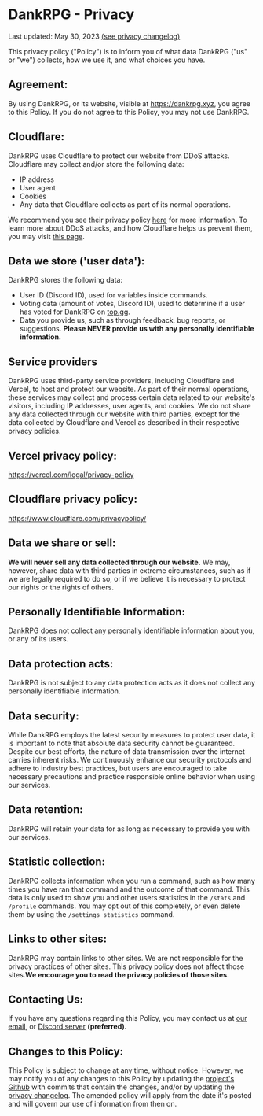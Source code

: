 # DankRPG - Privacy

Last updated: May 30, 2023 [(see privacy changelog)](/privacy-changelog)

This privacy policy ("Policy") is to inform you of what data DankRPG ("us" or "we") collects, how we use it, and what choices you have.

## Agreement:

By using DankRPG, or its website, visible at https://dankrpg.xyz, you agree to this Policy.
If you do not agree to this Policy, you may not use DankRPG.

## Cloudflare:

DankRPG uses Cloudflare to protect our website from DDoS attacks. Cloudflare may collect and/or store the following data:

- IP address
- User agent
- Cookies
- Any data that Cloudflare collects as part of its normal operations.

We recommend you see their privacy policy [here](https://www.cloudflare.com/privacypolicy/) for more information.
To learn more about DDoS attacks, and how Cloudflare helps us prevent them, you may visit [this page](https://www.cloudflare.com/learning/ddos/what-is-a-ddos-attack/).

## Data we store ('user data'):

DankRPG stores the following data:

- User ID (Discord ID), used for variables inside commands.
- Voting data (amount of votes, Discord ID), used to determine if a user has voted for DankRPG on [top.gg](https://top.gg).
- Data you provide us, such as through feedback, bug reports, or suggestions. <b>Please NEVER provide us with any personally identifiable information.</b>

## Service providers

DankRPG uses third-party service providers, including Cloudflare and Vercel, to host and protect our website. As part of their normal operations, these services may collect and process certain data related to our website's visitors, including IP addresses, user agents, and cookies. We do not share any data collected through our website with third parties, except for the data collected by Cloudflare and Vercel as described in their respective privacy policies.

## Vercel privacy policy:

https://vercel.com/legal/privacy-policy

## Cloudflare privacy policy:

https://www.cloudflare.com/privacypolicy/

## Data we share or sell:

<b>We will never sell any data collected through our website.</b>
We may, however, share data with third parties in extreme circumstances, such as if we are legally required to do so, or if we believe it is necessary to protect our rights or the rights of others.

## Personally Identifiable Information:

DankRPG does not collect any personally identifiable information about you, or any of its users.

## Data protection acts:

DankRPG is not subject to any data protection acts as it does not collect any personally identifiable information.

## Data security:

While DankRPG employs the latest security measures to protect user data, it is important to note that absolute data security cannot be guaranteed. Despite our best efforts, the nature of data transmission over the internet carries inherent risks. We continuously enhance our security protocols and adhere to industry best practices, but users are encouraged to take necessary precautions and practice responsible online behavior when using our services.

## Data retention:

DankRPG will retain your data for as long as necessary to provide you with our services.

## Statistic collection:

DankRPG collects information when you run a command, such as how many times you have ran that command and the outcome of that command. This data is only used to show you and other users statistics in the `/stats` and `/profile` commands. You may opt out of this completely, or even delete them by using the `/settings statistics` command.

## Links to other sites:

DankRPG may contain links to other sites. We are not responsible for the privacy practices of other sites. This privacy policy does not affect those sites.<b>We encourage you to read the privacy policies of those sites.</b>

## Contacting Us:

If you have any questions regarding this Policy, you may contact us at [our email](mailto:support@snoozeds.com), or [Discord server](https://discord.com/invite/Cc3xBSpWeB) **(preferred).**

## Changes to this Policy:

This Policy is subject to change at any time, without notice.
However, we may notify you of any changes to this Policy by updating the [project's Github](https://github.com/Snoozeds/dankrpg-web) with commits that contain the changes, and/or by updating the [privacy changelog](https://dankrpg.xyz/privacy-changelog). The amended policy will apply from the date it's posted and will govern our use of information from then on.
